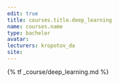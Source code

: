 ```yaml
---
edit: true
title: courses.title.deep_learning
name: courses.name
type: bachelor
avatar:
lecturers: kropotov_da
site: 
---
```


{% tf _course/deep_learning.md %}